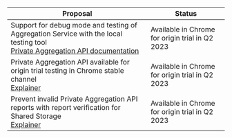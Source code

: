 <table class="with-heading-tint with-borders width-full">
  <thead>
    <tr>
      <th>Proposal</th>
      <th>Status</th>
    </tr>
  </thead>
  <tr>
    <td>Support for debug mode and testing of Aggregation Service with the local testing tool</br>
      <a href="/docs/privacy-sandbox/private-aggregation/#enabledebugmode">Private Aggregation API documentation</a></td>
    <td>Available in Chrome for origin trial in Q2 2023</td>
  </tr>
  <tr>
    <td>Private Aggregation API available for origin trial testing in Chrome stable channel</br>
      <a href="https://github.com/patcg-individual-drafts/private-aggregation-api">Explainer</a>
    </td>
    <td>Available in Chrome for origin trial in Q2 2023</td>
  </tr>
  <tr>
    <td>Prevent invalid Private Aggregation API reports with report verification for Shared Storage</br>
      <a href="https://github.com/patcg-individual-drafts/private-aggregation-api/blob/main/report_verification.md">Explainer</a>
    </td>
    <td>Available in Chrome for origin trial in Q2 2023</td>
  </tr>
</table>
